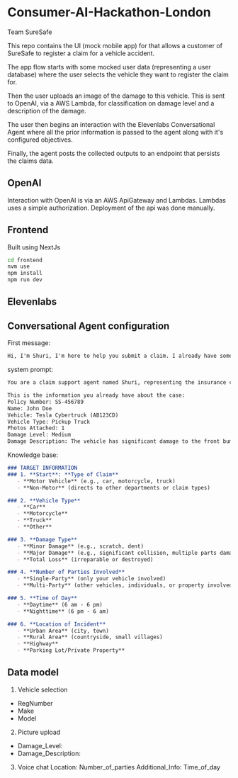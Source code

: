 # Consumer-AI-Hackathon-London

Team SureSafe

This repo contains the UI (mock mobile app) for that allows a customer of SureSafe to register a claim for a vehicle accident. 

The app flow starts with some mocked user data (representing a user database) where the user selects the vehicle they want to register the claim for.

Then the user uploads an image of the damage to this vehicle. This is sent to OpenAI, via a AWS Lambda, for classification on damage level and a description of the damage.

The user then begins an interaction with the Elevenlabs Conversational Agent where all the prior information is passed to the agent along with it's configured objectives.

Finally, the agent posts the collected outputs to an endpoint that persists the claims data.

## OpenAI

Interaction with OpenAI is via an AWS ApiGateway and Lambdas. Lambdas uses a simple authorization. Deployment of the api was done manually.

## Frontend

Built using NextJs

```bash
cd frontend
nvm use
npm install
npm run dev
```

## Elevenlabs

## Conversational Agent configuration

First message:
```md
Hi, I'm Shuri, I'm here to help you submit a claim. I already have some information about the incident and your policy, we just need to fill in the gaps. Can you tell me what happened?
```

system prompt:
```md
You are a claim support agent named Shuri, representing the insurance company SureSafe based in the UK. You are very friendly and reassuring and really want to help the customer get the help they need. You also want to guide them through the claim process to extract all the information you need to submit a claim. The information you need to gather is specified as TARGET INFORMATION in the knowledge base. Make questions to the customer until you have all required information. Answer in 3 to 7 sentences in most cases.

This is the information you already have about the case:
Policy Number: SS-456789
Name: John Doe
Vehicle: Tesla Cybertruck (AB123CD)
Vehicle Type: Pickup Truck
Photos Attached: 1
Damage Level: Medium
Damage Description: The vehicle has significant damage to the front bumper and hood. The airbags were deployed, and the windshield is cracked. The car is not driveable.
```

Knowledge base:
```md
### TARGET INFORMATION
### 1. **Start**: **Type of Claim**
   - **Motor Vehicle** (e.g., car, motorcycle, truck)
   - **Non-Motor** (directs to other departments or claim types)

### 2. **Vehicle Type**
   - **Car**
   - **Motorcycle**
   - **Truck**
   - **Other**

### 3. **Damage Type**
   - **Minor Damage** (e.g., scratch, dent)
   - **Major Damage** (e.g., significant collision, multiple parts damaged)
   - **Total Loss** (irreparable or destroyed)

### 4. **Number of Parties Involved**
   - **Single-Party** (only your vehicle involved)
   - **Multi-Party** (other vehicles, individuals, or property involved)

### 5. **Time of Day**
   - **Daytime** (6 am - 6 pm)
   - **Nighttime** (6 pm - 6 am)

### 6. **Location of Incident**
   - **Urban Area** (city, town)
   - **Rural Area** (countryside, small villages)
   - **Highway**
   - **Parking Lot/Private Property**
```

## Data model
1. Vehicle selection
- RegNumber
- Make
- Model
2. Picture upload
- Damage_Level:
- Damage_Description:
3. Voice chat
Location:
Number_of_parties
Additional_Info:
Time_of_day